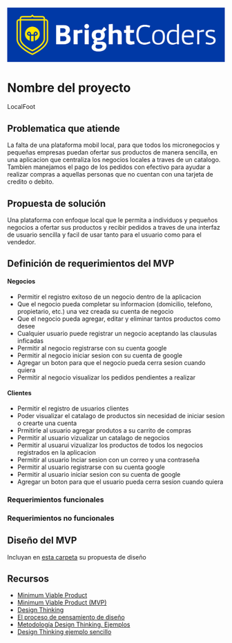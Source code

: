 ![BrightCoders Logo](img/logo-bc.png)

# Nombre del proyecto
LocalFoot

## Problematica que atiende
La falta de una plataforma mobil local, para que todos los micronegocios y pequeñas empresas puedan 
ofertar sus productos de manera sencilla, en una aplicacion que centraliza los negocios locales a 
traves de un catalogo. Tambien manejamos el pago de los pedidos con efectivo para ayudar a realizar compras
a aquellas personas que no cuentan con una tarjeta de credito o debito.

## Propuesta de solución
Una plataforma con enfoque local que le permita a individuos y pequeños negocios a ofertar sus productos 
y recibir pedidos a traves de una interfaz de usuario sencilla y facil de usar tanto para el usuario como 
para el vendedor.

## Definición de requerimientos del MVP
#### Negocios
- Permitir el registro exitoso de un negocio dentro de la aplicacion
- Que el negocio pueda completar su informacion (domicilio, telefono, propietario, etc.) una vez creada su 
  cuenta de negocio
- Que el negocio pueda agregar, editar y eliminar tantos productos como desee
- Cualquier usuario puede registrar un negocio aceptando las clausulas inficadas
- Permitir al negocio registrarse con su cuenta google
- Permitir al negocio iniciar sesion con su cuenta de google
- Agregar un boton para que el negocio pueda cerra sesion cuando quiera
- Permitir al negocio visualizar los pedidos pendientes a realizar

#### Clientes
- Permitir el registro de usuarios clientes
- Poder visualizar el catalago de productos sin necesidad de iniciar sesion o crearte una cuenta
- Prmitirle al usuario agregar produtos a su carrito de compras
- Permitir al usuario vizualizar un catalago de negocios
- Permitir al usuarui vizualizar los productos de todos los negocios registrados en la aplicacion
- Permitir al usuario Inciar sesion con un correo y una contraseña
- Permitir al usuario registrarse con su cuenta google
- Permitir al usuario iniciar sesion con su cuenta de google
- Agregar un boton para que el usuario pueda cerra sesion cuando quiera


### Requerimientos funcionales

### Requerimientos no funcionales

## Diseño del MVP

Incluyan en [esta carpeta](/design) su propuesta de diseño

## Recursos

- [Minimum Viable Product](https://www.agilealliance.org/glossary/mvp/#q=~(infinite~false~filters~(tags~(~'mvp))~searchTerm~'~sort~false~sortDirection~'asc~page~1))
- [Minimum Viable Product (MVP)](https://www.productplan.com/glossary/minimum-viable-product/)
- [Design Thinking](https://www.interaction-design.org/literature/topics/design-thinking)
- [El proceso de pensamiento de diseño](https://www.youtube.com/watch?v=_r0VX-aU_T8)
- [Metodología Design Thinking. Ejemplos](https://www.youtube.com/watch?v=_ul3wfKss58) 
- [Design Thinking ejemplo sencillo](https://www.youtube.com/watch?v=_H33tA2-j0s)
